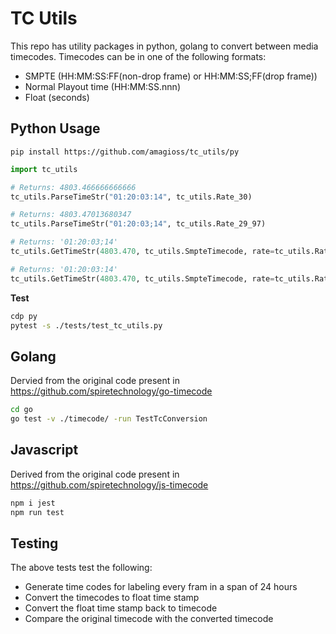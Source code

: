 

# TC Utils

This repo has utility packages in python, golang to convert between media timecodes. Timecodes
can be in one of the following formats:

- SMPTE (HH:MM:SS:FF(non-drop frame) or HH:MM:SS;FF(drop frame))
- Normal Playout time (HH:MM:SS.nnn)
- Float (seconds)


## Python Usage

`pip install https://github.com/amagioss/tc_utils/py`

```python
import tc_utils

# Returns: 4803.466666666666
tc_utils.ParseTimeStr("01:20:03:14", tc_utils.Rate_30)

# Returns: 4803.47013680347
tc_utils.ParseTimeStr("01:20:03;14", tc_utils.Rate_29_97)

# Returns: '01:20:03;14'
tc_utils.GetTimeStr(4803.470, tc_utils.SmpteTimecode, rate=tc_utils.Rate_29_97)

# Returns: '01:20:03:14'
tc_utils.GetTimeStr(4803.470, tc_utils.SmpteTimecode, rate=tc_utils.Rate_30) 
```

**Test**

```bash
cdp py
pytest -s ./tests/test_tc_utils.py
```


## Golang

Dervied from the original code present in https://github.com/spiretechnology/go-timecode

```bash
cd go
go test -v ./timecode/ -run TestTcConversion
```

## Javascript

Derived from the original code present in https://github.com/spiretechnology/js-timecode

```bash
npm i jest
npm run test
```


## Testing

The above tests test the following:

- Generate time codes for labeling every fram in a span of 24 hours
- Convert the timecodes to float time stamp
- Convert the float time stamp back to timecode
- Compare the original timecode with the converted timecode
